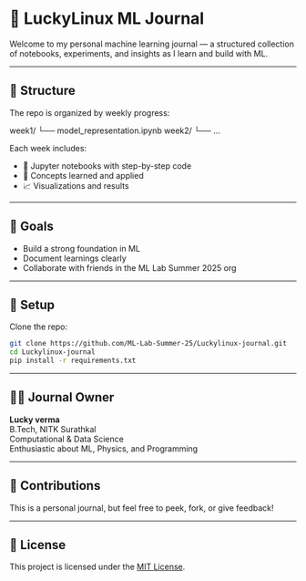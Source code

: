 # 📘 LuckyLinux ML Journal

Welcome to my personal machine learning journal — a structured collection of notebooks, experiments, and insights as I learn and build with ML.

---

## 📁 Structure

The repo is organized by weekly progress:

week1/
└── model_representation.ipynb
week2/
└── ...


Each week includes:
- 📓 Jupyter notebooks with step-by-step code
- 🧠 Concepts learned and applied
- 📈 Visualizations and results

---

## 🚀 Goals

- Build a strong foundation in ML
- Document learnings clearly
- Collaborate with friends in the ML Lab Summer 2025 org

---

## 🔧 Setup

Clone the repo:
```bash
git clone https://github.com/ML-Lab-Summer-25/Luckylinux-journal.git
cd Luckylinux-journal
pip install -r requirements.txt
```
---

## 🧑‍💻 Journal Owner

**Lucky verma**  
B.Tech, NITK Surathkal  
Computational & Data Science  
Enthusiastic about ML, Physics, and Programming

---

## 📮 Contributions

This is a personal journal, but feel free to peek, fork, or give feedback!

---

## 📌 License

This project is licensed under the [MIT License](LICENSE).